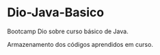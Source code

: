 # Dio-Java-Basico
Bootcamp Dio sobre curso básico de Java. 

Armazenamento dos códigos aprendidos em curso.
